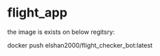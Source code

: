 # flight_app
the image is exists on below regitsry:

docker push elshan2000/flight_checker_bot:latest

